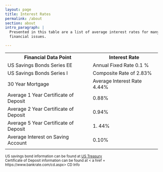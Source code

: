 ```yaml
---
layout: page
title: Interest Rates
permalink: /about
section: about
intro_paragraph: |
  Presented in this table are a list of average interest rates for many diverse
  financial issues.

---
```

<div>
<table>

  <tr>
    <th> Financial Data Point</th>
    <th> Interest Rate </th>
  </tr>

  <tr>
    <td> US Savings Bonds Series EE</td>
    <td> Annual Fixed Rate 0.1 % </td>
  </tr>

  <tr>
    <td> US Savings Bonds Series I</td>
    <td> Composite Rate of 2.83% </td>
  </tr>

  <tr>
    <td> 30 Year Mortgage </td>
    <td> Average Interest Rate 4.44% </td>
  </tr>

  <tr>
    <td> Average 1 Year Certificate of Deposit</td>
    <td> 0.88% </td>
  </tr>

  <tr>
    <td> Average 2 Year Certificate of Deposit</td>
    <td> 0.94% </td>
  </tr>

  <tr>
    <td> Average 5 Year Certificate of Deposit</td>
    <td> 1. 44% </td>
  </tr>

  <tr>
    <td> Average Interest on Saving Account</td>
    <td> 0.10% </td>
  </tr>

  <tr>
    <td> </td>
    <td> </td>
  </tr>

</table>
</div>
<div><small> US savings bond information can be found at <a href = "https://www.treasurydirect.gov/news/pressroom/currentibondratespr.htm" > US Treasury </a> </small> </div>

<div><small> Certificate of Deposit information can be found at < a href = https://www.bankrate.com/cd.aspx> CD Info </a> </small> </div>
